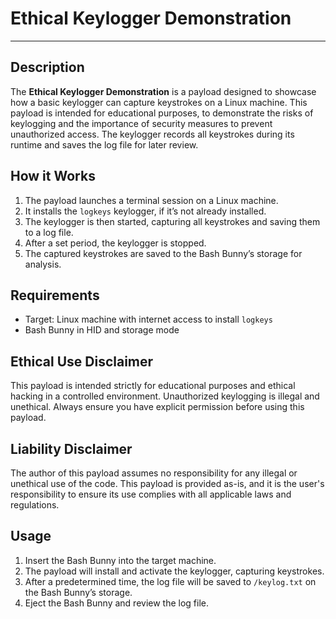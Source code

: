 # Ethical Keylogger Demonstration

---

## Description

The **Ethical Keylogger Demonstration** is a payload designed to showcase how a basic keylogger can capture keystrokes on a Linux machine. This payload is intended for educational purposes, to demonstrate the risks of keylogging and the importance of security measures to prevent unauthorized access. The keylogger records all keystrokes during its runtime and saves the log file for later review.

## How it Works

1. The payload launches a terminal session on a Linux machine.
2. It installs the `logkeys` keylogger, if it’s not already installed.
3. The keylogger is then started, capturing all keystrokes and saving them to a log file.
4. After a set period, the keylogger is stopped.
5. The captured keystrokes are saved to the Bash Bunny’s storage for analysis.

## Requirements

- Target: Linux machine with internet access to install `logkeys`
- Bash Bunny in HID and storage mode

## Ethical Use Disclaimer

This payload is intended strictly for educational purposes and ethical hacking in a controlled environment. Unauthorized keylogging is illegal and unethical. Always ensure you have explicit permission before using this payload.

## Liability Disclaimer

The author of this payload assumes no responsibility for any illegal or unethical use of the code. This payload is provided as-is, and it is the user's responsibility to ensure its use complies with all applicable laws and regulations.

## Usage

1. Insert the Bash Bunny into the target machine.
2. The payload will install and activate the keylogger, capturing keystrokes.
3. After a predetermined time, the log file will be saved to `/keylog.txt` on the Bash Bunny’s storage.
4. Eject the Bash Bunny and review the log file.
